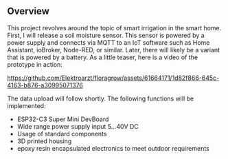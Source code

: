 ## Overview

This project revolves around the topic of smart irrigation in the smart home. First, I will release a soil moisture sensor. This sensor is powered by a power supply and connects via MQTT to an IoT software such as Home Assistant, ioBroker, Node-RED, or similar. Later, there will likely be a variant that is powered by a battery. As a little teaser, here is a video of the prototype in action:

https://github.com/Elektroarzt/floragrow/assets/61664171/1d82f866-645c-4163-b876-a30995071376

The data upload will follow shortly. The following functions will be implemented:
- ESP32-C3 Super Mini DevBoard
- Wide range power supply input 5...40V DC
- Usage of standard components
- 3D printed housing
- epoxy resin encapsulated electronics to meet outdoor requirements

